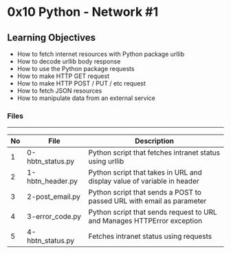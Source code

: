 # 0x10 Python - Network #1

## Learning Objectives

* How to fetch internet resources with Python package urllib
* How to decode urllib body response
* How to use the Python package requests
* How to make HTTP GET request
* How to make HTTP POST / PUT / etc request
* How to fetch JSON resources
* How to manipulate data from an external service

### Files

---
No | File | Description
---|---|---
1 | 0-hbtn_status.py | Python script that fetches intranet status using urllib
2 | 1-hbtn_header.py | Python script that takes in URL and display value of variable in header
3 | 2-post_email.py | Python script that sends a POST to passed URL with email as parameter
4 | 3-error_code.py | Python script that sends request to URL and Manages HTTPError exception
5 | 4-hbtn_status.py | Fetches intranet status using requests